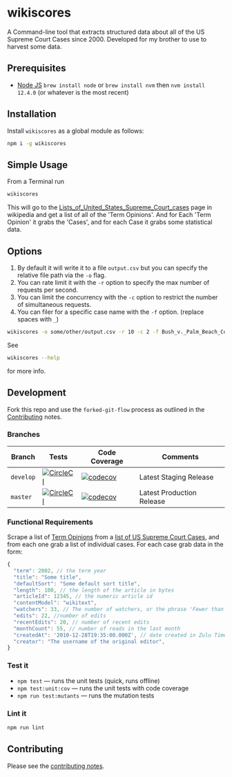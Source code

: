 # wikiscores

A Command-line tool that extracts structured data about all of the US Supreme Court Cases since 2000. Developed for my brother to use to harvest some data.

## Prerequisites

- [Node JS](https://nodejs.org) `brew install node` or `brew install nvm` then `nvm install 12.4.0` (or whatever is the most recent)

## Installation

Install `wikiscores` as a global module as follows:

```sh
npm i -g wikiscores
```

## Simple Usage

From a Terminal run

```sh
wikiscores
```

This will go to the [Lists_of_United_States_Supreme_Court_cases](https://en.wikipedia.org/wiki/Lists_of_United_States_Supreme_Court_cases) page in wikipedia and get a list of all of the 'Term Opinions'. And for Each 'Term Opinion' it grabs the 'Cases', and for each Case it grabs some statistical data.

## Options

1. By default it will write it to a file `output.csv` but you can specify the relative file path via the `-o` flag.
2. You can rate limit it with the `-r` option to specify the max number of requests per second.
3. You can limit the concurrency with the `-c` option to restrict the number of simultaneous requests.
4. You can filer for a specific case name with the `-f` option. (replace spaces with `_`)

```sh
wikiscores -o some/other/output.csv -r 10 -c 2 -f Bush_v._Palm_Beach_County
```

See

```sh
wikiscores --help
```

for more info.

## Development

Fork this repo and use the `forked-git-flow` process as outlined in the [Contributing](CONTRIBUTING.md) notes.

### Branches

<!-- prettier-ignore -->
| Branch | Tests | Code Coverage | Comments |
| ------ | ----- | ------------- | ---------|
| `develop` | [![CircleCI](https://circleci.com/gh/davesag/wikiscores/tree/develop.svg?style=svg)](https://circleci.com/gh/davesag/wikiscores/tree/develop) | [![codecov](https://codecov.io/gh/davesag/wikiscores/branch/develop/graph/badge.svg)](https://codecov.io/gh/davesag/wikiscores) | Latest Staging Release |
| `master` | [![CircleCI](https://circleci.com/gh/davesag/wikiscores/tree/master.svg?style=svg)](https://circleci.com/gh/davesag/wikiscores/tree/master) | [![codecov](https://codecov.io/gh/davesag/wikiscores/branch/master/graph/badge.svg)](https://codecov.io/gh/davesag/wikiscores) | Latest Production Release |

### Functional Requirements

Scrape a list of [Term Opinions](https://en.wikipedia.org/wiki/2000_term_opinions_of_the_Supreme_Court_of_the_United_States) from a [list of US Supreme Court Cases](https://en.wikipedia.org/wiki/Lists_of_United_States_Supreme_Court_cases), and from each one grab a list of individual cases. For each case grab data in the form:

```js
{
  "term": 2002, // the term year
  "title": "Some title",
  "defaultSort": "Some default sort title",
  "length": 100, // the length of the article in bytes
  "articleId": 12345, // the numeric article id
  "contentModel": "wikitext",
  "watchers": 33, // The number of watchers, or the phrase 'Fewer than 30 watchers'
  "edits": 22, //number of edits
  "recentEdits": 20, // number of recent edits
  "monthCount": 55, // number of reads in the last month
  "createdAt": '2010-12-28T19:35:00.000Z', // date created in Zulu Time format"
  "creator": "The username of the original editor",
}
```

### Test it

- `npm test` — runs the unit tests (quick, runs offline)
- `npm test:unit:cov` — runs the unit tests with code coverage
- `npm run test:mutants` — runs the mutation tests

### Lint it

```sh
npm run lint
```

## Contributing

Please see the [contributing notes](CONTRIBUTING.md).
